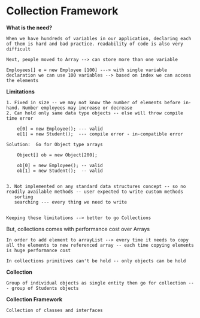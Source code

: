 #                                         Collection Framework

**What is the need?**

    When we have hundreds of variables in our application, declaring each of them is hard and bad practice. readability of code is also very difficult

    Next, people moved to Array --> can store more than one variable

    Employees[] e = new Employee [100] ---> with single variable declaration we can use 100 variables --> based on index we can access the elements

**Limitations**

    1. Fixed in size -- we may not know the number of elements before in-hand. Number employees may increase or decrease
    2. Can hold only same data type objects -- else will throw compile time error

        e[0] = new Employee(); --- valid
        e[1] = new Student();  --- compile error - in-compatible error

    Solution:  Go for Object type arrays

        Object[] ob = new Object[200];

        ob[0] = new Employee(); -- valid
        ob[1] = new Student();  -- valid


    3. Not implemented on any standard data structures concept -- so no readily available methods -- user expected to write custom methods
       sorting
       searching --- every thing we need to write


    Keeping these limitations --> better to go Collections

  But, collections comes with performance cost over Arrays

    In order to add element to arrayList --> every time it needs to copy all the elements to new referenced array -- each time copying elements is huge performance cost

    In collections primitives can't be hold -- only objects can be hold


**Collection**
 
    Group of individual objects as single entity then go for collection --- group of Students objects

**Collection Framework**

    Collection of classes and interfaces